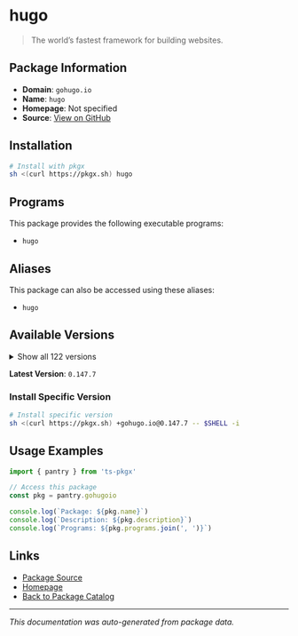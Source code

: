 # hugo

> The world’s fastest framework for building websites.

## Package Information

- **Domain**: `gohugo.io`
- **Name**: `hugo`
- **Homepage**: Not specified
- **Source**: [View on GitHub](https://github.com/pkgxdev/pantry/tree/main/projects/gohugo.io/package.yml)

## Installation

```bash
# Install with pkgx
sh <(curl https://pkgx.sh) hugo
```

## Programs

This package provides the following executable programs:

- `hugo`

## Aliases

This package can also be accessed using these aliases:

- `hugo`

## Available Versions

<details>
<summary>Show all 122 versions</summary>

- `0.147.7`, `0.147.6`, `0.147.5`, `0.147.4`, `0.147.3`
- `0.147.2`, `0.147.1`, `0.147.0`, `0.146.7`, `0.146.6`
- `0.146.5`, `0.146.4`, `0.146.3`, `0.146.2`, `0.146.1`
- `0.146.0`, `0.145.0`, `0.144.2`, `0.144.1`, `0.144.0`
- `0.143.1`, `0.143.0`, `0.142.0`, `0.141.0`, `0.140.2`
- `0.140.1`, `0.140.0`, `0.139.5`, `0.139.4`, `0.139.3`
- `0.139.2`, `0.139.1`, `0.139.0`, `0.138.0`, `0.137.1`
- `0.137.0`, `0.136.5`, `0.136.4`, `0.136.3`, `0.136.2`
- `0.136.1`, `0.136.0`, `0.135.0`, `0.134.3`, `0.134.2`
- `0.134.1`, `0.134.0`, `0.133.1`, `0.133.0`, `0.132.2`
- `0.132.1`, `0.132.0`, `0.131.0`, `0.130.0`, `0.129.0`
- `0.128.2`, `0.128.1`, `0.128.0`, `0.127.0`, `0.126.3`
- `0.126.2`, `0.126.1`, `0.126.0`, `0.125.7`, `0.125.6`
- `0.125.5`, `0.125.4`, `0.125.3`, `0.125.2`, `0.125.1`
- `0.125.0`, `0.124.1`, `0.124.0`, `0.123.8`, `0.123.7`
- `0.123.6`, `0.123.5`, `0.123.4`, `0.123.3`, `0.123.2`
- `0.123.1`, `0.123.0`, `0.122.0`, `0.121.2`, `0.121.1`
- `0.121.0`, `0.120.4`, `0.120.3`, `0.120.2`, `0.120.1`
- `0.120.0`, `0.119.0`, `0.118.2`, `0.118.1`, `0.118.0`
- `0.116.1`, `0.116.0`, `0.115.4`, `0.115.3`, `0.115.2`
- `0.115.1`, `0.115.0`, `0.114.1`, `0.114.0`, `0.113.0`
- `0.112.7`, `0.112.6`, `0.112.5`, `0.112.4`, `0.112.3`
- `0.112.2`, `0.112.1`, `0.112.0`, `0.111.3`, `0.111.2`
- `0.111.1`, `0.111.0`, `0.109.0`, `0.108.0`, `0.107.0`
- `0.105.0`, `0.104.3`

</details>

**Latest Version**: `0.147.7`

### Install Specific Version

```bash
# Install specific version
sh <(curl https://pkgx.sh) +gohugo.io@0.147.7 -- $SHELL -i
```

## Usage Examples

```typescript
import { pantry } from 'ts-pkgx'

// Access this package
const pkg = pantry.gohugoio

console.log(`Package: ${pkg.name}`)
console.log(`Description: ${pkg.description}`)
console.log(`Programs: ${pkg.programs.join(', ')}`)
```

## Links

- [Package Source](https://github.com/pkgxdev/pantry/tree/main/projects/gohugo.io/package.yml)
- [Homepage](#)
- [Back to Package Catalog](../package-catalog.md)

---

*This documentation was auto-generated from package data.*
